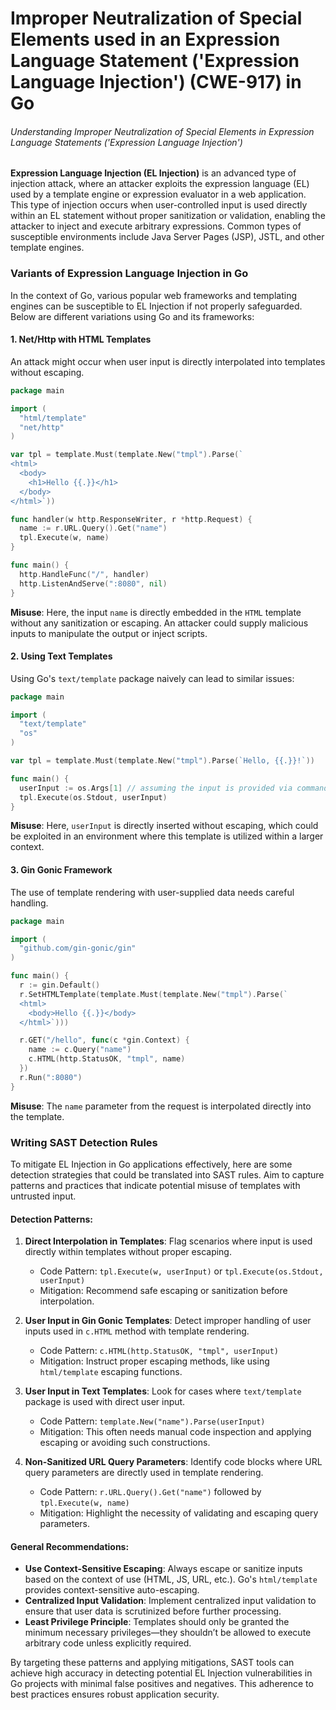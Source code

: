 # Improper Neutralization of Special Elements used in an Expression Language Statement ('Expression Language Injection') (CWE-917) in Go

###### Understanding Improper Neutralization of Special Elements in Expression Language Statements ('Expression Language Injection')

**Expression Language Injection (EL Injection)** is an advanced type of injection attack, where an attacker exploits the expression language (EL) used by a template engine or expression evaluator in a web application. This type of injection occurs when user-controlled input is used directly within an EL statement without proper sanitization or validation, enabling the attacker to inject and execute arbitrary expressions. Common types of susceptible environments include Java Server Pages (JSP), JSTL, and other template engines.

### Variants of Expression Language Injection in Go

In the context of Go, various popular web frameworks and templating engines can be susceptible to EL Injection if not properly safeguarded. Below are different variations using Go and its frameworks:

#### 1. Net/Http with HTML Templates

An attack might occur when user input is directly interpolated into templates without escaping.
```go
package main

import (
  "html/template"
  "net/http"
)

var tpl = template.Must(template.New("tmpl").Parse(`
<html>
  <body>
    <h1>Hello {{.}}</h1>
  </body>
</html>`))

func handler(w http.ResponseWriter, r *http.Request) {
  name := r.URL.Query().Get("name")
  tpl.Execute(w, name)
}

func main() {
  http.HandleFunc("/", handler)
  http.ListenAndServe(":8080", nil)
}
```

**Misuse**: Here, the input `name` is directly embedded in the `HTML` template without any sanitization or escaping. An attacker could supply malicious inputs to manipulate the output or inject scripts.

#### 2. Using Text Templates

Using Go's `text/template` package naively can lead to similar issues:
```go
package main

import (
  "text/template"
  "os"
)

var tpl = template.Must(template.New("tmpl").Parse(`Hello, {{.}}!`))

func main() {
  userInput := os.Args[1] // assuming the input is provided via command line
  tpl.Execute(os.Stdout, userInput)
}
```

**Misuse**: Here, `userInput` is directly inserted without escaping, which could be exploited in an environment where this template is utilized within a larger context.

#### 3. Gin Gonic Framework

The use of template rendering with user-supplied data needs careful handling.
```go
package main

import (
  "github.com/gin-gonic/gin"
)

func main() {
  r := gin.Default()
  r.SetHTMLTemplate(template.Must(template.New("tmpl").Parse(`
  <html>
    <body>Hello {{.}}</body>
  </html>`)))

  r.GET("/hello", func(c *gin.Context) {
    name := c.Query("name")
    c.HTML(http.StatusOK, "tmpl", name)
  })
  r.Run(":8080")
}
```

**Misuse**: The `name` parameter from the request is interpolated directly into the template.

### Writing SAST Detection Rules

To mitigate EL Injection in Go applications effectively, here are some detection strategies that could be translated into SAST rules. Aim to capture patterns and practices that indicate potential misuse of templates with untrusted input.

#### Detection Patterns:

1. **Direct Interpolation in Templates**: Flag scenarios where input is used directly within templates without proper escaping.
   - Code Pattern: `tpl.Execute(w, userInput)` or `tpl.Execute(os.Stdout, userInput)`
   - Mitigation: Recommend safe escaping or sanitization before interpolation.
   
2. **User Input in Gin Gonic Templates**: Detect improper handling of user inputs used in `c.HTML` method with template rendering.
   - Code Pattern: `c.HTML(http.StatusOK, "tmpl", userInput)`
   - Mitigation: Instruct proper escaping methods, like using `html/template` escaping functions.

3. **User Input in Text Templates**: Look for cases where `text/template` package is used with direct user input.
   - Code Pattern: `template.New("name").Parse(userInput)`
   - Mitigation: This often needs manual code inspection and applying escaping or avoiding such constructions.

4. **Non-Sanitized URL Query Parameters**: Identify code blocks where URL query parameters are directly used in template rendering.
   - Code Pattern: `r.URL.Query().Get("name")` followed by `tpl.Execute(w, name)`
   - Mitigation: Highlight the necessity of validating and escaping query parameters.

#### General Recommendations:

- **Use Context-Sensitive Escaping**: Always escape or sanitize inputs based on the context of use (HTML, JS, URL, etc.). Go's `html/template` provides context-sensitive auto-escaping.
- **Centralized Input Validation**: Implement centralized input validation to ensure that user data is scrutinized before further processing.
- **Least Privilege Principle**: Templates should only be granted the minimum necessary privileges—they shouldn’t be allowed to execute arbitrary code unless explicitly required.

By targeting these patterns and applying mitigations, SAST tools can achieve high accuracy in detecting potential EL Injection vulnerabilities in Go projects with minimal false positives and negatives. This adherence to best practices ensures robust application security.